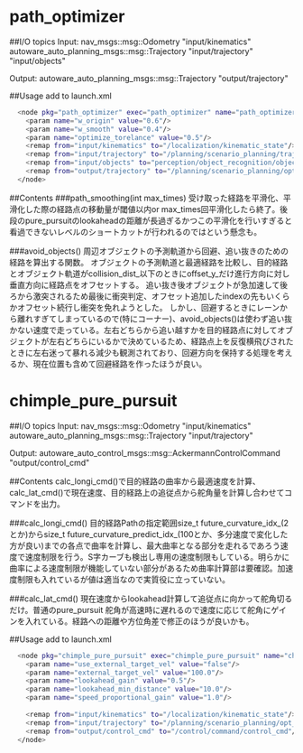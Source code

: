 # path_optimizer
##I/O topics
Input:
nav_msgs::msg::Odometry "input/kinematics" 
autoware_auto_planning_msgs::msg::Trajectory "input/trajectory"
 "input/objects"

Output:
autoware_auto_planning_msgs::msg::Trajectory "output/trajectory"

##Usage
add to launch.xml
```bash
  <node pkg="path_optimizer" exec="path_optimizer" name="path_optimizer" output="screen">
    <param name="w_origin" value="0.6"/>
    <param name="w_smooth" value="0.4"/>
    <param name="optimize_torelance" value="0.5"/>
    <remap from="input/kinematics" to="/localization/kinematic_state"/>
    <remap from="input/trajectory" to="/planning/scenario_planning/trajectory"/>
    <remap from="input/objects" to="perception/object_recognition/objects"/>
    <remap from="output/trajectory" to="/planning/scenario_planning/opt_trajectory"/>
  </node>
```

##Contents
###path_smoothing(int max_times) 
受け取った経路を平滑化、平滑化した際の経路点の移動量が閾値以内or max_times回平滑化したら終了。後段のpure_pursuitのlookaheadの距離が長過ぎるかつこの平滑化を行いすぎると看過できないレベルのショートカットが行われるのではという懸念も。

###avoid_objects() 
周辺オブジェクトの予測軌道から回避、追い抜きのための経路を算出する関数。
オブジェクトの予測軌道と最適経路を比較し、目的経路とオブジェクト軌道がcollision_dist_以下のときにoffset_y_だけ進行方向に対し垂直方向に経路点をオフセットする。
追い抜き後オブジェクトが急加速して後ろから激突されるため最後に衝突判定、オフセット追加したindexの先もいくらかオフセット続行し衝突を免れようとした。
しかし、回避するときにレーンから離れすぎてしまっているので(特にコーナー)、avoid_objects()は使わず追い抜かない速度で走っている。左右どちらから追い越すかを目的経路点に対してオブジェクトが左右どちらにいるかで決めているため、経路点上を反復横飛びされたときに左右迷って暴れる減少も観測されており、回避方向を保持する処理を考えるか、現在位置も含めて回避経路を作ったほうが良い。

# chimple_pure_pursuit
##I/O topics
Input:
nav_msgs::msg::Odometry "input/kinematics"
autoware_auto_planning_msgs::msg::Trajectory "input/trajectory"

Output:
autoware_auto_control_msgs::msg::AckermannControlCommand "output/control_cmd"

##Contents
calc_longi_cmd()で目的経路の曲率から最適速度を計算、
calc_lat_cmd()で現在速度、目的経路上の追従点から舵角量を計算し合わせてコマンドを出力。

###calc_longi_cmd()
目的経路Pathの指定範囲size_t future_curvature_idx_(2とか)からsize_t future_curvature_predict_idx_(100とか、多分速度で変化した方が良い)までの各点で曲率を計算し、最大曲率となる部分を走れるであろう速度で速度制限を行う。S字カーブも検出し専用の速度制限もしている。明らかに曲率による速度制限が機能していない部分があるため曲率計算部は要確認。加速度制限も入れているが値は適当なので実質役に立っていない。

###calc_lat_cmd()
現在速度からlookahead計算して追従点に向かって舵角切るだけ。普通のpure_pursuit
舵角が高速時に遅れるので速度に応じて舵角にゲインを入れている。経路への距離や方位角差で修正のほうが良いかも。


##Usage
add to launch.xml
```bash
  <node pkg="chimple_pure_pursuit" exec="chimple_pure_pursuit" name="chimple_pure_pursuit_node" output="screen">
    <param name="use_external_target_vel" value="false"/>
    <param name="external_target_vel" value="100.0"/>
    <param name="lookahead_gain" value="0.5"/>
    <param name="lookahead_min_distance" value="10.0"/>
    <param name="speed_proportional_gain" value="1.0"/>
    
    <remap from="input/kinematics" to="/localization/kinematic_state"/>
    <remap from="input/trajectory" to="/planning/scenario_planning/opt_trajectory"/>
    <remap from="output/control_cmd" to="/control/command/control_cmd"/>
  </node>
```


